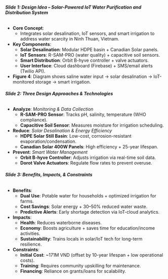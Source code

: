 
###### **Slide 1: Design Idea – Solar-Powered IoT Water Purification and Distribution System**  
- **Core Concept**:  
	- Integrates solar desalination, IoT sensors, and smart irrigation to address water scarcity in Ninh Thuan, Vietnam.  
- **Key Components**:  
	- **Solar Desalination**: Modular HDPE basin + Canadian Solar panels.  
	- **IoT Sensors**: R-SAM-PRO (water quality) + capacitive soil sensors.  
	- **Smart Distribution**: Orbit B-hyve controller + valve actuators.  
	- **User Interface**: Cloud dashboard (Firebase) + SMS/email alerts (Twilio API).  
- **Figure 4**: Diagram shows saline water input → solar desalination → IoT-monitored storage → smart irrigation.



###### **Slide 2: Three Design Approaches & Technologies**  
- **Analyze**: _Monitoring & Data Collection_  
	- **R-SAM-PRO Sensor**: Tracks pH, salinity, temperature (WHO compliance).  
	- **Capacitive Soil Sensor**: Measures moisture for irrigation scheduling.  
- **Reduce**: _Solar Desalination & Energy Efficiency_  
	- **HDPE Solar Still Basin**: Low-cost, corrosion-resistant evaporation/condensation.  
	- **Canadian Solar 400W Panels**: High efficiency + 25-year lifespan.  
- **Prevent**: _Smart Water Management_  
	- **Orbit B-hyve Controller**: Adjusts irrigation via real-time soil data.  
	- **Dorot Valve Actuators**: Regulate flow rates to prevent overuse.



###### **Slide 3: Benefits, Impacts, & Constraints**  
- **Benefits**:  
	- **Dual Use**: Potable water for households + optimized irrigation for farms.  
	- **Cost Savings**: Solar energy + 30–50% reduced water waste.  
	- **Predictive Alerts**: Early shortage detection via IoT-cloud analytics.  
- **Impacts**:  
	- **Health**: Reduces waterborne diseases.  
	- **Economy**: Boosts agriculture + saves time for education/income activities.  
	- **Sustainability**: Trains locals in solar/IoT tech for long-term resilience.  
- **Constraints**:  
	- **Initial Cost**: ~171M VND (offset by 10-year lifespan + low operational costs).  
	- **Training**: Requires community upskilling for maintenance.  
	- **Financing**: Reliance on grants/loans for scalability.



